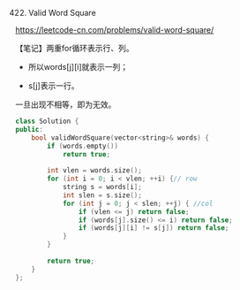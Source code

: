 422. Valid Word Square

https://leetcode-cn.com/problems/valid-word-square/

【笔记】两重for循环表示行、列。

- 所以words[j][i]就表示一列；

- s[j]表示一行。

一旦出现不相等，即为无效。

```cpp
class Solution {
public:
    bool validWordSquare(vector<string>& words) {
        if (words.empty())
            return true;
        
        int vlen = words.size();
        for (int i = 0; i < vlen; ++i) {// row
            string s = words[i];
            int slen = s.size();
            for (int j = 0; j < slen; ++j) { //col
                if (vlen <= j) return false;
                if (words[j].size() <= i) return false;
                if (words[j][i] != s[j]) return false;
            }
        }
        
        return true;
    }
};
```